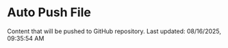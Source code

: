 # Auto Push File

Content that will be pushed to GitHub repository.
Last updated: 08/16/2025, 09:35:54 AM